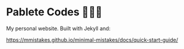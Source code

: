 # Pablete Codes 🧑🏻‍💻

My personal website. Built with Jekyll and:

https://mmistakes.github.io/minimal-mistakes/docs/quick-start-guide/
